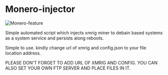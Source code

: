 # Monero-injector
![Monero-feature](https://user-images.githubusercontent.com/42708326/129001300-333c4bfd-db8f-4227-a1e2-2eff899080eb.png)


Simple automated script which injects xmrig miner to debain based systems as a system service and persists along reboots.

Simple to use. kindly change url of xmrig and config.json to your file location address.


PLEASE DON'T FORGET TO ADD URL OF XMRIG AND CONFIG. YOU CAN ALSO SET YOUR OWN FTP SERVER AND PLACE FILES IN IT. 
